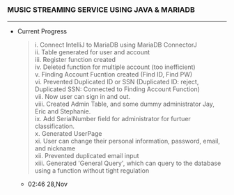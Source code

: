 ### MUSIC STREAMING SERVICE USING JAVA & MARIADB

---

- Current Progress

  > i. Connect IntelliJ to MariaDB using MariaDB ConnectorJ<br>
  > ii. Table generated for user and account<br>
  > iii. Register function created<br>
  > iv. Deleted function for multiple account (too inefficient)<br>
  > v. Finding Account Fucntion created (Find ID, Find PW)<br>
  > vi. Prevented Duplicated ID or SSN (Duplicated ID: reject, Duplicated SSN: Connected to Finding Account Function)<br>
  > vii. Now user can sign in and out. <br>
  > viii. Created Admin Table, and some dummy administrator Jay, Eric and Stephanie. <br>
  > ix. Add SerialNumber field for administrator for furtuer classification. <br>
  > x. Generated UserPage <br>
  > xi. User can change their personal information, password, email, and nickname <br>
  > xii. Prevented duplicated email input <br>
  > xiii. Generated 'General Query', which can query to the database using a function without tight regulation <br>

  - 02:46 28,Nov
